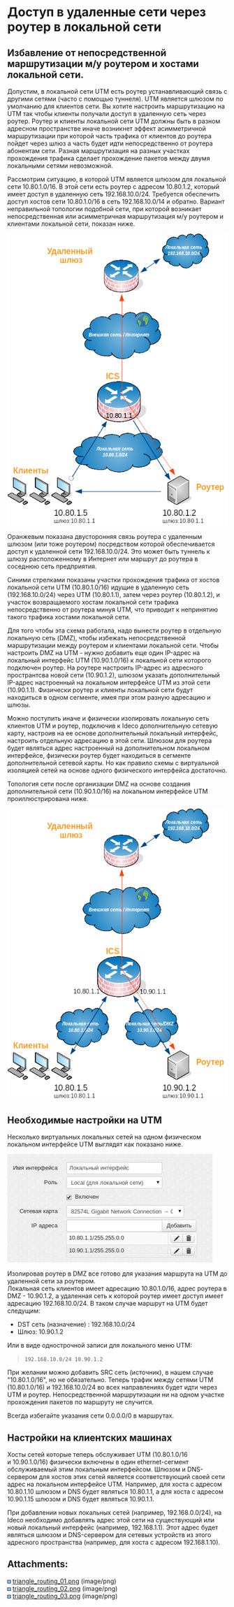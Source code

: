 # Доступ в удаленные сети через роутер в локальной сети

## Избавление от непосредственной маршрутизации м/у роутером и хостами локальной сети.

Допустим, в локальной сети UTM есть роутер устанавливающий связь с
другими сетями (часто с помощью туннеля). UTM является шлюзом по
умолчанию для клиентов сети. Вы хотите настроить маршрутизацию на UTM
так чтобы клиенты получали доступ в удаленную сеть через роутер. Роутер
и клиенты локальной сети UTM должны быть в разном адресном пространстве
иначе возникнет эффект асимметричной маршрутизации при которой часть
трафика от клиентов до роутера пойдет через шлюз а часть будет идти
непосредственно от роутера абонентам сети. Разная маршрутизация на
разных участках прохождения трафика сделает прохождение пакетов
между двумя локальными сетями невозможной.

Рассмотрим ситуацию, в которой UTM является шлюзом для локальной сети
10.80.1.0/16. В этой сети есть роутер с адресом 10.80.1.2, который имеет
доступ в удаленную сеть 192.168.10.0/24. Требуется обеспечить доступ
хостов сети 10.80.1.0/16 в сеть 192.168.10.0/14 и обратно. Вариант
неправильной топологии подобной сети, при которой возникает
непосредственная или асимметричная маршрутизация м/у роутером
и клиентами локальной сети, показан ниже.

![](attachments/2261350/2424922.png)

Оранжевым показана двусторонняя связь роутера с удаленным шлюзом (или
тоже роутером) посредством которой обеспечивается доступ к удаленной
сети 192.168.10.0/24. Это может быть туннель к шлюзу расположенному в
Интернет или маршрут до роутера в соседнюю сеть предприятия.

Синими стрелками показаны участки прохождения трафика от хостов
локальной сети UTM (10.80.1.0/16) идущие в удаленную сеть
(192.168.10.0/24) через UTM (10.80.1.1), затем через роутер (10.80.1.2),
и участок возвращаемого хостам локальной сети трафика непосредственно от
роутера минуя UTM, что приводит к непринятию такого трафика хостами
локальной сети.

Для того чтобы эта схема работала, надо вынести роутер в отдельную
локальную сеть (DMZ), чтобы избежать непосредственной
маршрутизации между роутером и клиентами локальной сети.
Чтобы настроить DMZ на UTM - нужно добавить еще один IP-адрес на
локальный интерфейс UTM (10.90.1.0/16) к локальной сети которого
подключен роутер. На роутере настроить IP-адрес из адресного
пространтсва новой сети (10.90.1.2), шлюзом указать
дополнительный IP-адрес настроенный на локальном интерфейсе
UTM из этой сети (10.90.1.1). Физически роутер и клиенты локальной сети
будут находиться в одном сегменте, имея при этом разную адресацию и
шлюзы.

Можно поступить иначе и физически изолировать локальную сеть клиентов
UTM и роутер, подключив к Ideco дополнительную сетевую карту, настроив
на ее основе дополнительный локальный интерфейс, настроить отдельную
адресацию в этой сети. Шлюзом для роутера будет являться адрес
настроенный на дополнительном локальном интерфейсе, физически
роутер будет находиться в сегменте дополнительной сетевой карты. Но
как правило схемы с виртуальной изоляцией сетей на основе одного
физического интерфейса достаточно.

Топология сети после организации DMZ на основе создания дополнительной
сети (10.90.1.0/16) на локальном интерфейсе UTM проиллюстрирована
ниже.

![](attachments/2261350/2424923.png)

## Необходимые настройки на UTM

Несколько виртуальных локальных сетей на одном физическом локальном
интерфейсе UTM выглядят как показано ниже. 

![](attachments/2261350/2424924.png)

Изолировав роутер в DMZ все готово для указания маршрута на UTM до
удаленной сети за роутером.  
Локальная сеть клиентов имеет адресацию 10.80.1.0/16, адрес роутера в
DMZ - 10.90.1.2, а удаленная сеть к которой роутер имеет доступ имеет
адресацию 192.168.10.0/24. В таком случае маршрут на UTM будет
следущим:

  - DST сеть (назначение) : 192.168.10.0/24
  - Шлюз: 10.90.1.2

Или в виде однострочной записи для локального меню UTM:

> `192.168.10.0/24 10.90.1.2`

При желании можно добавить SRC сеть (источник), в нашем случае
"10.80.1.0/16", но не обязательно. Теперь трафик между сетями UTM
(10.80.1.0/16) и 192.168.10.0/24 во всех направлениях будет идти через
UTM и роутер. Непосредственной маршрутизации ни на одном участке
прохождения пакетов по маршруту не случится.

<div>

<div>

Всегда избегайте указания сети 0.0.0.0/0 в маршрутах.

</div>

</div>

## Настройки на клиентских машинах

Хосты сетей которые теперь обслуживает UTM (10.80.1.0/16 и 10.90.1.0/16)
физически включены в один ethernet-сегмент обслуживаемый этим локальным
интерфейсом. Шлюзом и DNS-сервером для хостов этих сетей является
соответствующий своей сети адрес на локальном интерфейсе UTM.
Например, для хоста с адресом 10.80.1.10 шлюзом и DNS будет
являться 10.80.1.1, а для хоста с адресом 10.90.1.15 шлюзом и
DNS будет являться 10.90.1.1.

При добавлении новых локальных сетей (например, 192.168.0.0/24), на
Ideco необходимо добавлять адрес этой сети на существующий или новый
локальный интерфейс (например, 192.168.1.1). Этот адрес будет
являться шлюзом и DNS-сервером для сетевых устройств из этого
адресного пространства (например, для хоста с адресом 192.168.1.10).

<div class="pageSectionHeader">

## Attachments:

</div>

<div class="greybox" data-align="left">

![](images/icons/bullet_blue.gif)
[triangle\_routing\_01.png](attachments/2261350/2424922.png)
(image/png)  
![](images/icons/bullet_blue.gif)
[triangle\_routing\_02.png](attachments/2261350/2424923.png)
(image/png)  
![](images/icons/bullet_blue.gif)
[triangle\_routing\_03.png](attachments/2261350/2424924.png)
(image/png)  

</div>
